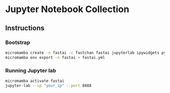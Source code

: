 # Jupyter Notebook Collection

## Instructions

### Bootstrap

```sh
micromamba create -n fastai -c fastchan fastai jupyterlab ipywidgets python=3.11
micromamba env export -n fastai > fastai.yml
```

### Running Jupyter lab

```sh
micromamba activate fastai
jupyter-lab --ip "your_ip" --port 8888
```
